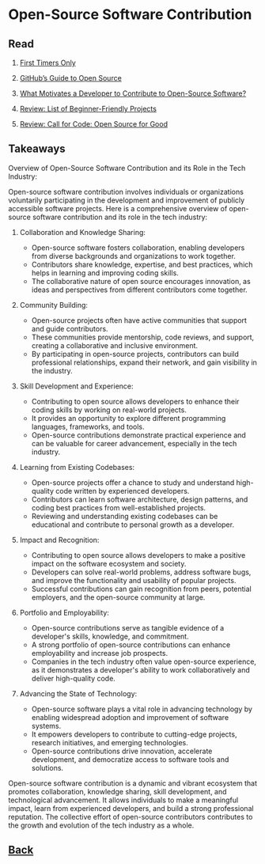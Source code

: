# Open-Source Software Contribution

## Read

1. [First Timers Only](https://www.firsttimersonly.com/)

2. [GitHub’s Guide to Open Source](https://www.github.com/open-source)

3. [What Motivates a Developer to Contribute to Open-Source Software?](https://clearcode.cc/blog/why-developers-contribute-open-source-software/)

4. [Review: List of Beginner-Friendly Projects](https://github.com/search?q=label%3Agood-first-issue+archived%3Afalse+language%3AJavaScript&type=pullrequests&l=JavaScript) 

5. [Review: Call for Code: Open Source for Good](https://callforcode.org/)

## Takeaways

Overview of Open-Source Software Contribution and its Role in the Tech Industry:

Open-source software contribution involves individuals or organizations voluntarily participating in the development and improvement of publicly accessible software projects. Here is a comprehensive overview of open-source software contribution and its role in the tech industry:

1. Collaboration and Knowledge Sharing:
   - Open-source software fosters collaboration, enabling developers from diverse backgrounds and organizations to work together.
   - Contributors share knowledge, expertise, and best practices, which helps in learning and improving coding skills.
   - The collaborative nature of open source encourages innovation, as ideas and perspectives from different contributors come together.

2. Community Building:
   - Open-source projects often have active communities that support and guide contributors.
   - These communities provide mentorship, code reviews, and support, creating a collaborative and inclusive environment.
   - By participating in open-source projects, contributors can build professional relationships, expand their network, and gain visibility in the industry.

3. Skill Development and Experience:
   - Contributing to open source allows developers to enhance their coding skills by working on real-world projects.
   - It provides an opportunity to explore different programming languages, frameworks, and tools.
   - Open-source contributions demonstrate practical experience and can be valuable for career advancement, especially in the tech industry.

4. Learning from Existing Codebases:
   - Open-source projects offer a chance to study and understand high-quality code written by experienced developers.
   - Contributors can learn software architecture, design patterns, and coding best practices from well-established projects.
   - Reviewing and understanding existing codebases can be educational and contribute to personal growth as a developer.

5. Impact and Recognition:
   - Contributing to open source allows developers to make a positive impact on the software ecosystem and society.
   - Developers can solve real-world problems, address software bugs, and improve the functionality and usability of popular projects.
   - Successful contributions can gain recognition from peers, potential employers, and the open-source community at large.

6. Portfolio and Employability:
   - Open-source contributions serve as tangible evidence of a developer's skills, knowledge, and commitment.
   - A strong portfolio of open-source contributions can enhance employability and increase job prospects.
   - Companies in the tech industry often value open-source experience, as it demonstrates a developer's ability to work collaboratively and deliver high-quality code.

7. Advancing the State of Technology:
   - Open-source software plays a vital role in advancing technology by enabling widespread adoption and improvement of software systems.
   - It empowers developers to contribute to cutting-edge projects, research initiatives, and emerging technologies.
   - Open-source contributions drive innovation, accelerate development, and democratize access to software tools and solutions.

Open-source software contribution is a dynamic and vibrant ecosystem that promotes collaboration, knowledge sharing, skill development, and technological advancement. It allows individuals to make a meaningful impact, learn from experienced developers, and build a strong professional reputation. The collective effort of open-source contributors contributes to the growth and evolution of the tech industry as a whole.

## [Back](../401readingNotes.md)